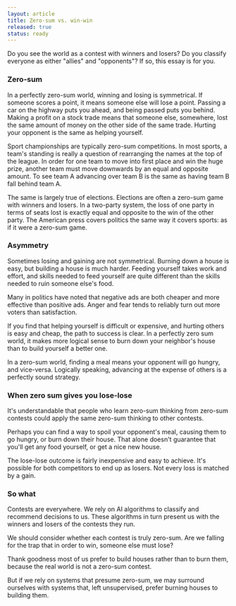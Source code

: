 ```yaml
---
layout: article
title: Zero-sum vs. win-win
released: true
status: ready
---
```


Do you see the world as a contest with winners and losers? Do you
classify everyone as either "allies" and "opponents"? If so, this
essay is for you. 

### Zero-sum

In a perfectly zero-sum world, winning and losing is symmetrical.  If
someone scores a point, it means someone else will lose a
point. Passing a car on the highway puts you ahead, and being passed
puts you behind. Making a profit on a stock trade means that someone
else, somewhere, lost the same amount of money on the other side of
the same trade. Hurting your opponent is the same as helping yourself.

Sport championships are typically zero-sum competitions.  In most
sports, a team's standing is really a question of rearranging the
names at the top of the league. In order for one team to move into
first place and win the huge prize, another team must move downwards
by an equal and opposite amount. To see team A advancing over team B
is the same as having team B fall behind team A.

The same is largely true of elections. Elections are often a zero-sum
game with winners and losers. In a two-party system, the loss of one
party in terms of seats lost is exactly equal and opposite to the win
of the other party. The American press covers politics the same way it
covers sports: as if it were a zero-sum game.


### Asymmetry

Sometimes losing and gaining are not symmetrical. Burning down a house
is easy, but building a house is much harder.  Feeding yourself takes
work and effort, and skills needed to feed yourself are quite
different than the skills needed to ruin someone else's food.

Many in politics have noted that negative ads are both cheaper and
more effective than positive ads. Anger and fear tends to reliably
turn out more voters than satisfaction.

If you find that helping yourself is difficult or expensive, and
hurting others is easy and cheap, the path to success is clear.  In a
perfectly zero sum world, it makes more logical sense to burn down
your neighbor's house than to build yourself a better one.

In a zero-sum world, finding a meal means your opponent will go
hungry, and vice-versa. Logically speaking, advancing at the expense
of others is a perfectly sound strategy.

### When zero sum gives you lose-lose

It's understandable that people who learn zero-sum thinking from
zero-sum contests could apply the same zero-sum thinking to other
contests.

Perhaps you can find a way to spoil your opponent's meal, causing them
to go hungry, or burn down their house. That alone doesn't guarantee
that you'll get any food yourself, or get a nice new house.

The lose-lose outcome is fairly inexpensive and easy to achieve.
It's possible for both competitors to end up as losers. Not every loss
is matched by a gain.

### So what

Contests are everywhere. We rely on AI algorithms to classify and
recommend decisions to us. These algorithms in turn present us with
the winners and losers of the contests they run.

We should consider whether each contest is truly zero-sum. Are we falling
for the trap that in order to win, someone else must lose?

Thank goodness most of us prefer to build houses rather than to burn
them, because the real world is not a zero-sum contest.

But if we rely on systems that presume zero-sum, we may surround
ourselves with systems that, left unsupervised, prefer burning houses
to building them.


